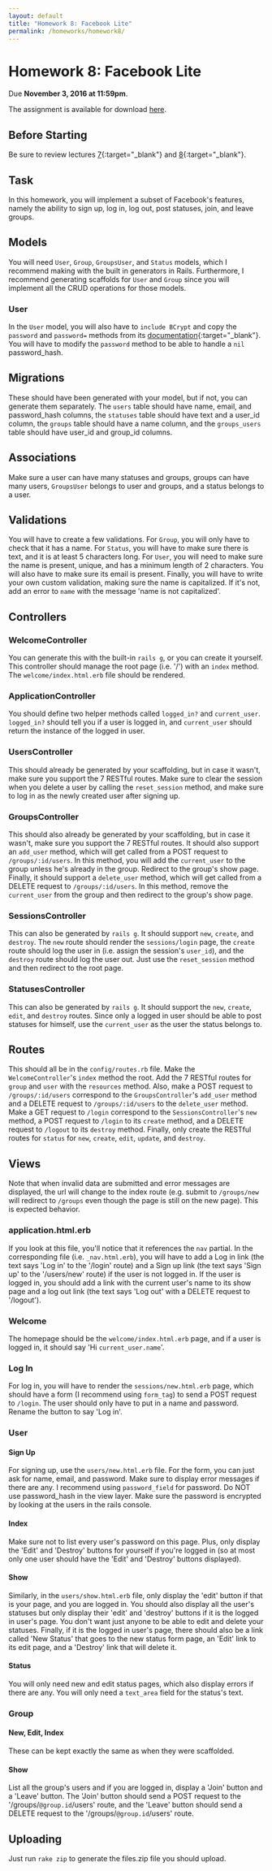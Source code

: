 ```yaml
---
layout: default
title: "Homework 8: Facebook Lite"
permalink: /homeworks/homework8/
---
```


# Homework 8: Facebook Lite
Due **November 3, 2016 at 11:59pm**.

The assignment is available for download [here](cis196_homework_8.zip).

## Before Starting
Be sure to review lectures [7](/~cis196/lectures/CIS196-2016f-lecture7.pdf){:target="_blank"} and [8](/~cis196/lectures/CIS196-2016f-lecture8.pdf){:target="_blank"}.

## Task
In this homework, you will implement a subset of Facebook's features, namely the ability to sign up, log in, log out, post statuses, join, and leave groups.

## Models
You will need `User`, `Group`, `GroupsUser`, and `Status` models, which I recommend making with the built in generators in Rails. Furthermore, I recommend generating scaffolds for `User` and `Group` since you will implement all the CRUD operations for those models.

### User
In the `User` model, you will also have to `include BCrypt` and copy the `password` and `password=` methods from its [documentation](https://github.com/codahale/bcrypt-ruby){:target="\_blank"}. You will have to modify the `password` method to be able to handle a `nil` password\_hash.

## Migrations
These should have been generated with your model, but if not, you can generate them separately. The `users` table should have name, email, and password\_hash columns, the `statuses` table should have text and a user\_id column, the `groups` table should have a name column, and the `groups_users` table should have user\_id and group\_id columns.

## Associations
Make sure a user can have many statuses and groups, groups can have many users, `GroupsUser` belongs to user and groups, and a status belongs to a user.

## Validations
You will have to create a few validations. For `Group`, you will only have to check that it has a name. For `Status`, you will have to make sure there is text, and it is at least 5 characters long. For `User`, you will need to make sure the name is present, unique, and has a minimum length of 2 characters. You will also have to make sure its email is present. Finally, you will have to write your own custom validation, making sure the name is capitalized. If it's not, add an error to `name` with the message 'name is not capitalized'.

## Controllers

### WelcomeController
You can generate this with the built-in `rails g`, or you can create it yourself. This controller should manage the root page (i.e. '/') with an `index` method. The `welcome/index.html.erb` file should be rendered.

### ApplicationController
You should define two helper methods called `logged_in?` and `current_user`.  `logged_in?` should tell you if a user is logged in, and `current_user` should return the instance of the logged in user.

### UsersController
This should already be generated by your scaffolding, but in case it wasn't, make sure you support the 7 RESTful routes. Make sure to clear the session when you delete a user by calling the `reset_session` method, and make sure to log in as the newly created user after signing up.

### GroupsController
This should also already be generated by your scaffolding, but in case it wasn't, make sure you support the 7 RESTful routes. It should also support an `add_user` method, which will get called from a POST request to `/groups/:id/users`. In this method, you will add the `current_user` to the group unless he's already in the group. Redirect to the group's show page. Finally, it should support a `delete_user` method, which will get called from a DELETE request to `/groups/:id/users`. In this method, remove the `current_user` from the group and then redirect to the group's show page.

### SessionsController
This can also be generated by `rails g`. It should support `new`, `create`, and `destroy`. The `new` route should render the `sessions/login` page, the `create` route should log the user in (i.e. assign the session's `user_id`), and the `destroy` route should log the user out. Just use the `reset_session` method and then redirect to the root page.

### StatusesController
This can also be generated by `rails g`. It should support the `new`, `create`, `edit`, and `destroy` routes. Since only a logged in user should be able to post statuses for himself, use the `current_user` as the user the status belongs to.

## Routes
This should all be in the `config/routes.rb` file. Make the `WelcomeController`'s `index` method the root. Add the 7 RESTful routes for `group` and `user` with the `resources` method. Also, make a POST request to `/groups/:id/users` correspond to the `GroupsController`'s `add_user` method and a DELETE request to `/groups/:id/users` to the `delete_user` method. Make a GET request to `/login` correspond to the `SessionsController`'s `new` method, a POST request to `/login` to its `create` method, and a DELETE request to `/logout` to its `destroy` method. Finally, only create the RESTful routes for `status` for `new`, `create`, `edit`, `update`, and `destroy`.

## Views
Note that when invalid data are submitted and error messages are displayed, the url will change to the index route (e.g. submit to `/groups/new` will redirect to `/groups` even though the page is still on the new page). This is expected behavior.

### application.html.erb
If you look at this file, you'll notice that it references the `nav` partial. In the corresponding file (i.e. `_nav.html.erb`), you will have to add a Log in link (the text says 'Log in' to the '/login' route) and a Sign up link (the text says 'Sign up' to the '/users/new' route) if the user is not logged in. If the user is logged in, you should add a link with the current user's name to its show page and a log out link (the text says 'Log out' with a DELETE request to '/logout').

### Welcome
The homepage should be the `welcome/index.html.erb` page, and if a user is logged in, it should say 'Hi `current_user.name`'.

### Log In
For log in, you will have to render the `sessions/new.html.erb` page, which should have a form (I recommend using `form_tag`) to send a POST request to `/login`. The user should only have to put in a name and password. Rename the button to say 'Log in'.

### User

#### Sign Up
For signing up, use the `users/new.html.erb` file. For the form, you can just ask for name, email, and password. Make sure to display error messages if there are any. I recommend using `password_field` for password. Do NOT use password_hash in the view layer. Make sure the password is encrypted by looking at the users in the rails console.

#### Index
Make sure not to list every user's password on this page. Plus, only display the 'Edit' and 'Destroy' buttons for yourself if you're logged in (so at most only one user should have the 'Edit' and 'Destroy' buttons displayed).

#### Show
Similarly, in the `users/show.html.erb` file, only display the 'edit' button if that is your page, and you are logged in. You should also display all the user's statuses but only display their 'edit' and 'destroy' buttons if it is the logged in user's page. You don't want just anyone to be able to edit and delete your statuses. Finally, if it is the logged in user's page, there should also be a link called 'New Status' that goes to the new status form page, an 'Edit' link to its edit page, and a 'Destroy' link that will delete it.

#### Status
You will only need new and edit status pages, which also display errors if there are any. You will only need a `text_area` field for the status's text.

### Group

#### New, Edit, Index
These can be kept exactly the same as when they were scaffolded.

#### Show
List all the group's users and if you are logged in, display a 'Join' button and a 'Leave' button. The 'Join' button should send a POST request to the '/groups/`@group.id`/users' route, and the 'Leave' button should send a DELETE request to the '/groups/`@group.id`/users' route.

## Uploading
Just run `rake zip` to generate the files.zip file you should upload.
